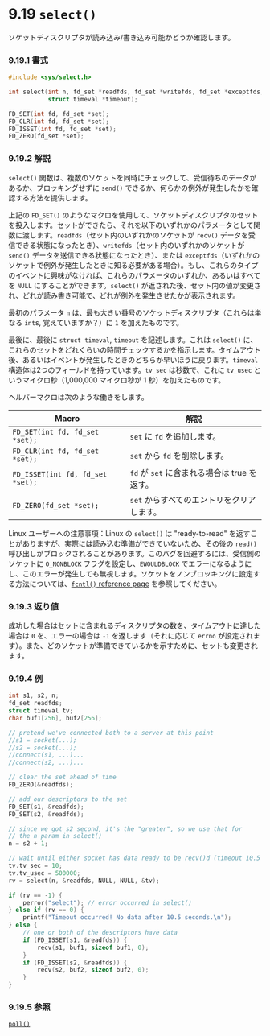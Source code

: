 # 9.19 `select()`

ソケットディスクリプタが読み込み/書き込み可能かどうか確認します。

### 9.19.1 書式

```c
#include <sys/select.h>

int select(int n, fd_set *readfds, fd_set *writefds, fd_set *exceptfds,
           struct timeval *timeout);

FD_SET(int fd, fd_set *set);
FD_CLR(int fd, fd_set *set);
FD_ISSET(int fd, fd_set *set);
FD_ZERO(fd_set *set);
```

### 9.19.2 解説

`select()` 関数は、複数のソケットを同時にチェックして、受信待ちのデータがあるか、ブロッキングせずに `send()` できるか、何らかの例外が発生したかを確認する方法を提供します。

上記の `FD_SET()` のようなマクロを使用して、ソケットディスクリプタのセットを投入します。セットができたら、それを以下のいずれかのパラメータとして関数に渡します。`readfds`（セット内のいずれかのソケットが `recv()` データを受信できる状態になったとき）、`writefds`（セット内のいずれかのソケットが `send()` データを送信できる状態になったとき）、または `exceptfds`（いずれかのソケットで例外が発生したときに知る必要がある場合）。もし、これらのタイプのイベントに興味がなければ、これらのパラメータのいずれか、あるいはすべてを `NULL` にすることができます。`select()` が返された後、セット内の値が変更され、どれが読み書き可能で、どれが例外を発生させたかが表示されます。

最初のパラメータ `n` は、最も大きい番号のソケットディスクリプタ（これらは単なる `int`s, 覚えていますか？）に `1` を加えたものです。

最後に、最後に `struct timeval`, `timeout` を記述します。これは `select()` に、これらのセットをどれくらいの時間チェックするかを指示します。タイムアウト後、あるいはイベントが発生したときのどちらか早いほうに戻ります。`timeval` 構造体は2つのフィールドを持っています。`tv_sec` は秒数で、これに `tv_usec` というマイクロ秒（1,000,000 マイクロ秒が 1 秒）を加えたものです。

ヘルパーマクロは次のような働きをします。

| Macro                            | 解説                                         |
|----------------------------------|----------------------------------------------|
| `FD_SET(int fd, fd_set *set);`   | `set` に `fd` を追加します。                 |
| `FD_CLR(int fd, fd_set *set);`   | `set` から `fd` を削除します。               |
| `FD_ISSET(int fd, fd_set *set);` | `fd` が `set` に含まれる場合は true を返す。 |
| `FD_ZERO(fd_set *set);`          | `set` からすべてのエントリをクリアします。   |

Linux ユーザーへの注意事項：Linux の `select()` は "ready-to-read" を返すことがありますが、実際には読み込む準備ができていないため、その後の `read()` 呼び出しがブロックされることがあります。このバグを回避するには、受信側のソケットに `O_NONBLOCK` フラグを設定し、`EWOULDBLOCK` でエラーになるようにし、このエラーが発生しても無視します。ソケットをノンブロッキングに設定する方法については、[`fcntl()` reference page](#fcntlman) を参照してください。

### 9.19.3 返り値

成功した場合はセットに含まれるディスクリプタの数を、タイムアウトに達した場合は `0` を、エラーの場合は `-1` を返します（それに応じて `errno` が設定されます）。また、どのソケットが準備できているかを示すために、セットも変更されます。

### 9.19.4 例

```c
int s1, s2, n;
fd_set readfds;
struct timeval tv;
char buf1[256], buf2[256];

// pretend we've connected both to a server at this point
//s1 = socket(...);
//s2 = socket(...);
//connect(s1, ...)...
//connect(s2, ...)...

// clear the set ahead of time
FD_ZERO(&readfds);

// add our descriptors to the set
FD_SET(s1, &readfds);
FD_SET(s2, &readfds);

// since we got s2 second, it's the "greater", so we use that for
// the n param in select()
n = s2 + 1;

// wait until either socket has data ready to be recv()d (timeout 10.5 secs)
tv.tv_sec = 10;
tv.tv_usec = 500000;
rv = select(n, &readfds, NULL, NULL, &tv);

if (rv == -1) {
    perror("select"); // error occurred in select()
} else if (rv == 0) {
    printf("Timeout occurred! No data after 10.5 seconds.\n");
} else {
    // one or both of the descriptors have data
    if (FD_ISSET(s1, &readfds)) {
        recv(s1, buf1, sizeof buf1, 0);
    }
    if (FD_ISSET(s2, &readfds)) {
        recv(s2, buf2, sizeof buf2, 0);
    }
}
```

### 9.19.5 参照

[`poll()`](./poll.md)
